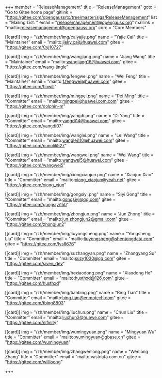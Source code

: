 +++
member = "ReleaseManagement"
title = "ReleaseManagement"
goto = "Go to Gitee home page"
gitlink = "https://gitee.com/opengauss/tc/tree/master/sigs/ReleaseManagement"
list = "Mailing List: "
email = "releasemanagement@opengauss.org"
maillink = "mailto:releasemanagement@opengauss.org"
core = "Core Members"

[[card]]
    img = "/zh/member/img/caiyajie.png"
    name = "Yajie Cai"
    title = "Maintainer"
    email = "mailto:jieky.cai@huawei.com"
    gitee = "https://gitee.com/Cyj10727"

[[card]]
img = "/zh/member/img/wangjiang.png"
name = "Jiang Wang"
title = "Maintainer"
email = "mailto:wangjiang16@huawei.com"
gitee = "https://gitee.com/wang-jingle"

[[card]]
img = "/zh/member/img/fengwei.png"
name = "Wei Feng"
title = "Maintainer"
email = "mailto:f.fengwei@huawei.com"
gitee = "https://gitee.com/flowill"


[[card]]
img = "/zh/member/img/mingpei.png"
name = "Pei Ming"
title = "Committer"
email = "mailto:mingpei@huawei.com.com"
gitee = "https://gitee.com/dolphin-m"

[[card]]
img = "/zh/member/img/yangdi.png"
name = "Di Yang"
title = "Committer"
email = "mailto:yangdi14@huawei.com"
gitee = "https://gitee.com/yangdi07"

[[card]]
img = "/zh/member/img/wanglei.png"
name = "Lei Wang"
title = "Committer"
email = "mailto:wanglei110@huawei.com"
gitee = "https://gitee.com/nonolili527"

[[card]]
img = "/zh/member/img/wangwei.png"
name = "Wei Wang"
title = "Committer"
email = "mailto:wangwei5@huawei.com"
gitee = "https://gitee.com/wangwei5"

[[card]]
img = "/zh/member/img/xiongxiaojun.png"
name = "Xiaojun Xiao"
title = "Committer"
email = "mailto:xiong_xiaojun@yeah.net"
gitee = "https://gitee.com/xiong_xjun"

[[card]]
img = "/zh/member/img/gongsiyi.png"
name = "Siyi Gong"
title = "Committer"
email = "mailto:gongsiyi@qq.com"
gitee = "https://gitee.com/gongsiyi150"

[[card]]
img = "/zh/member/img/zhongjun.png"
name = "Jun Zhong"
title = "Committer"
email = "mailto:jun.zhongjun2@gmail.com"
gitee = "https://gitee.com/zhongjun2"

[[card]]
img = "/zh/member/img/liuyongsheng.png"
name = "Yongsheng Liu"
title = "Committer"
email = "mailto:liuyongsheng@shentongdata.com"
gitee = "https://gitee.com/lys6676"

[[card]]
img = "/zh/member/img/suzhangyan.png"
name = "Zhangyang Su"
title = "Committer"
email = "mailto:suzy1030@qq.com"
gitee = "https://gitee.com/siven_dev"

[[card]]
img = "/zh/member/img/hexiaodong.png"
name = "Xiaodong He"
title = "Committer"
email = "mailto:husthxd@126.com"
gitee = "https://gitee.com/husthxd"

[[card]]
img = "/zh/member/img/tianbing.png"
name = "Bing Tian"
title = "Committer"
email = "mailto:bing.tian@enmotech.com"
gitee = "https://gitee.com/tbing8803"

[[card]]
img = "/zh/member/img/liuchun.png"
name = "Chun Liu"
title = "Committer"
email = "mailto:liuchun3@huawe.com"
gitee = "https://gitee.com/nifinity"

[[card]]
img = "/zh/member/img/wumingyuan.png"
name = "Mingyuan Wu"
title = "Committer"
email = "mailto:wumingyuan@gbase.cn"
gitee = "https://gitee.com/wumingyuan"

[[card]]
img = "/zh/member/img/zhangwenlong.png"
name = "Wenlong Zhang"
title = "Committer"
email = "mailto:vastdata.com.cn"
gitee = "https://gitee.com/willloong"

 
+++